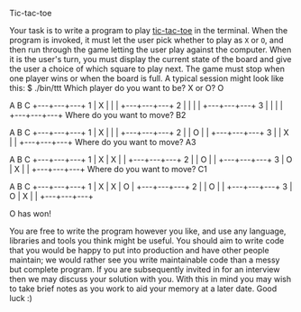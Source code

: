 Tic-tac-toe

Your task is to write a program to play [tic-tac-toe](http://en.wikipedia.org/wiki/Tic-tac-toe) in the
terminal. When the program is invoked, it must let the user pick whether to play as `X` or `O`,
and then run through the game letting the user play against the computer. When it is the user's
turn, you must display the current state of the board and give the user a choice of which square
to play next. The game must stop when one player wins or when the board is full.
A typical session might look like this:
$ ./bin/ttt
Which player do you want to be? X or O?
O

A B C
+---+---+---+
1 | X | | |
+---+---+---+
2 | | | |
+---+---+---+
3 | | | |
+---+---+---+
Where do you want to move?
B2

A B C
+---+---+---+
1 | X | | |
+---+---+---+
2 | | O | |
+---+---+---+
3 | | X | |
+---+---+---+
Where do you want to move?
A3

A B C
+---+---+---+
1 | X | X | |
+---+---+---+
2 | | O | |
+---+---+---+
3 | O | X | |
+---+---+---+
Where do you want to move?
C1

A B C
+---+---+---+
1 | X | X | O |
+---+---+---+
2 | | O | |
+---+---+---+
3 | O | X | |
+---+---+---+

O has won!



You are free to write the program however you like, and use any language, libraries and tools
you think might be useful.
You should aim to write code that you would be happy to put into production and have other
people maintain; we would rather see you write maintainable code than a messy but complete
program.
If you are subsequently invited in for an interview then we may discuss your solution with you.
With this in mind you may wish to take brief notes as you work to aid your memory at a later
date.
Good luck :)
